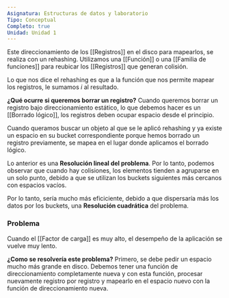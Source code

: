 ```yaml
---
Asignatura: Estructuras de datos y laboratorio
Tipo: Conceptual
Completo: true
Unidad: Unidad 1
---
```


Este direccionamiento de los [[Registros]] en el disco para mapearlos, se realiza con un rehashing. 
Utilizamos una [[Función]] o una [[Familia de funciones]] para reubicar los [[Registros]] que generan colisión. 

Lo que nos dice el rehashing es que a la función que nos permite mapear los registros, le sumamos $i$ al resultado. 

**¿Qué ocurre si queremos borrar un registro?**
Cuando queremos borrar un registro bajo direccionamiento estático, lo que debemos hacer es un [[Borrado lógico]], los registros deben ocupar espacio desde el principio.

Cuando queramos buscar un objeto al que se le aplicó rehashing y ya existe un espacio en su bucket correspondiente porque hemos borrado un registro previamente, se mapea en el lugar donde aplicamos el borrado lógico. 

Lo anterior es una **Resolución lineal del problema**. Por lo tanto, podemos observar que cuando hay colisiones, los elementos tienden a agruparse en un solo punto, debido a que se utilizan los buckets siguientes más cercanos con espacios vacíos. 

Por lo tanto, sería mucho más eficiciente, debido a que dispersaría más los datos por los buckets, una **Resolución cuadrática** del problema. 

### Problema
Cuando el [[Factor de carga]] es muy alto, el desempeño de la aplicación se vuelve muy lento.

**¿Como se resolvería este problema?**
Primero, se debe pedir un espacio mucho más grande en disco. Debemos tener una función de direccionamiento completamente nueva y con esta función, procesar nuevamente registro por registro y mapearlo en el espacio nuevo con la función de direccionamiento nueva. 
